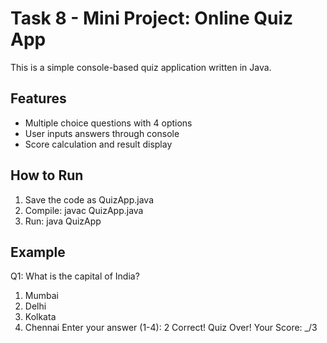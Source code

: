 # Task 8 - Mini Project: Online Quiz App

This is a simple console-based quiz application written in Java.

## Features
- Multiple choice questions with 4 options
- User inputs answers through console
- Score calculation and result display

## How to Run
1. Save the code as QuizApp.java
2. Compile: javac QuizApp.java
3. Run: java QuizApp

## Example
Q1: What is the capital of India?
1) Mumbai
2) Delhi
3) Kolkata
4) Chennai
Enter your answer (1-4): 2
 Correct!
Quiz Over! Your Score: _/3
